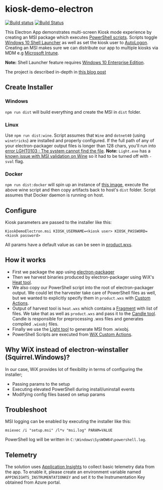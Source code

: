 # kiosk-demo-electron
[![Build status](https://ci.appveyor.com/api/projects/status/um6ul6dbwjrw913m/branch/master?svg=true)](https://ci.appveyor.com/project/syedhassaanahmed/kiosk-demo-electron/branch/master) [![Build Status](https://travis-ci.org/syedhassaanahmed/kiosk-demo-electron.svg?branch=master)](https://travis-ci.org/syedhassaanahmed/kiosk-demo-electron)

This Electron App demonstrates multi-screen Kiosk mode experience by creating an MSI package which executes [PowerShell scripts](https://github.com/syedhassaanahmed/kiosk-demo-electron/blob/master/tools/scripts/Install-ShellLauncher.ps1). Scripts toggle [Windows 10 Shell Launcher](https://docs.microsoft.com/en-us/windows-hardware/customize/enterprise/shell-launcher) as well as set the kiosk user to [AutoLogon](https://docs.microsoft.com/en-us/windows-hardware/customize/desktop/unattend/microsoft-windows-shell-setup-autologon). Creating an MSI makes sure we can distribute our app to multiple kiosks via MDM e.g [Microsoft Intune](https://docs.microsoft.com/en-us/intune/apps-add).

**Note:** Shell Launcher feature requires [Windows 10 Enterprise Edition](https://stackoverflow.com/questions/41504006/enabling-windows-10-kiosk-mode-using-embedded-shell-launcher).

The project is described in-depth in [this blog post](https://www.microsoft.com/developerblog/2018/04/17/packaging-electron-app-managed-distribution-across-devices/)

## Create Installer
### Windows
`npm run dist` will build everything and create the MSI in `dist` folder.

### Linux
Use `npm run dist:wine`. Script assumes that `Wine` and `dotnet40` (using `winetricks`) are installed and properly configured. If the full path of any of your electron-packager output files is longer than 128 chars, you'll run into [error LGHT0103 : The system cannot find the file](https://github.com/wixtoolset/issues/issues/5314#issuecomment-329188877). **Note:** `Light.exe` has a [known issue with MSI validation on Wine](https://appdb.winehq.org/objectManager.php?sClass=version&iId=16248&iTestingId=39182) so it had to be turned off with `-sval` flag.

### Docker
`npm run dist:docker` will spin up an instance of [this image](https://hub.docker.com/r/syedhassaanahmed/wix-node/), execute the above wine script and then copy artifacts back to host's `dist` folder. Script assumes that Docker daemon is running on host.

## Configure
Kiosk parameters are passed to the installer like this: 
```
KioskDemoElectron.msi KIOSK_USERNAME=<kiosk user> KIOSK_PASSWORD=<kiosk password>
```
All params have a default value as can be seen in [product.wxs](https://github.com/syedhassaanahmed/kiosk-demo-electron/blob/master/tools/product.wxs).

## How it works
- First we package the app using [electron-packager](https://github.com/electron-userland/electron-packager)
- Then we harvest binaries produced by electron-packager using WiX's [Heat tool](http://wixtoolset.org/documentation/manual/v3/overview/heat.html).
- We also copy our PowerShell script into the root of electron-packager output. We could let the harvester take care of PowerShell files as well, but we wanted to explicitly specify them in `product.wxs` with [Custom Actions](http://wixtoolset.org/documentation/manual/v3/wixdev/extensions/authoring_custom_actions.html).
- Output of harvest tool is `heat.wxs` which contains a [Fragment](https://www.firegiant.com/wix/tutorial/upgrades-and-modularization/fragments/) with list of files. We take that as well as `product.wxs` and pass it to the [Candle tool](http://wixtoolset.org/documentation/manual/v3/overview/candle.html). Candle is responsible for preprocessing .wxs files and generates compiled `.wixobj` files.
- Finally we use the [Light tool](http://wixtoolset.org/documentation/manual/v3/overview/light.html) to generate MSI from .wixobj.
- PowerShell Scripts are executed from [WiX Custom Actions](https://damienbod.com/2013/09/01/wix-installer-with-powershell-scripts/).

## Why WiX instead of electron-winstaller (Squirrel.Windows)?
In our case, WiX provides lot of flexibility in terms of configuring the installer;
- Passing params to the setup
- Executing elevated PowerShell during install/uninstall events
- Modifying config files based on setup params

## Troubleshoot
MSI logging can be enabled by executing the installer like this:
```
msiexec /i "setup.msi" /l*v "msi.log" PARAM=VALUE
```
PowerShell log will be written in `C:\Windows\SysWOW64\powershell.log`.

## Telemetry
The solution uses [Application Insights](https://docs.microsoft.com/en-us/azure/application-insights/app-insights-nodejs) to collect basic telemetry data from the app. To enable it, please create an environment variable named `APPINSIGHTS_INSTRUMENTATIONKEY` and set it to the Instrumentation Key obtained from Azure portal.
